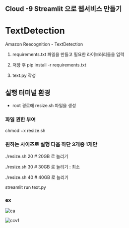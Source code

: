 ## Cloud -9 Streamlit 으로 웹서비스 만들기

# TextDetection

Amazon Reecognition - TextDetection

1. requirements.txt 파일을 만들고 필요한 라이브러리들을 입력

2. 저장 후 pip install -r requirements.txt

3. text.py 작성

## 실행 터미널 환경

- root 경로에 resize.sh 파일을 생성

### 파일 권한 부여

chmod +x resize.sh

### 원하는 사이즈로 실행 다음 하단 3개중 1개만

./resize.sh 20 # 20GB 로 늘리기

./resize.sh 30 # 30GB 로 늘리기 : 최소

./resize.sh 40 # 40GB 로 늘리기

streamlit run text.py

### ex

![ca](https://github.com/chosunghyun18/TextDetection/assets/37647483/4b5a3c06-8b0c-47bb-b8b4-5cd035698509)

![ccv1](https://github.com/chosunghyun18/TextDetection/assets/37647483/c29aa2c3-4a47-4351-89ee-56a71e68c417)
